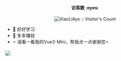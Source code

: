 <h4 align="center">访客数 :eyes:</h4>
<p align="center"><img src="https://profile-counter.glitch.me/18845778092/count.svg" alt="XiaoLiAyo :: Visitor's Count" /></p>
<ul>
  <li>🚀 好好学习 </li>
  <li>💸 多多赚钱 </li>
  <li>⭐ 请看一看我的Vue3-Mini，帮我点一点谢谢您⭐ </li>
</ul>
<img src="https://github-readme-stats-eight-theta.vercel.app/api/top-langs/?username=18845778092&layout=compact&langs_count=8&theme=algolia"/>
